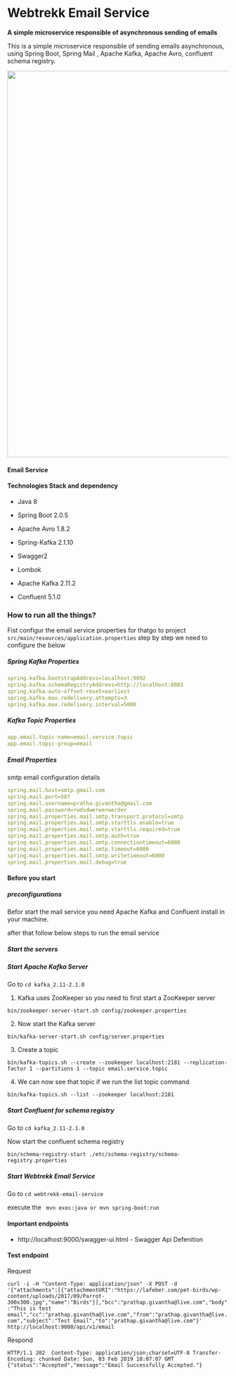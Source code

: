 # Webtrekk Email Service #

**A simple microservice responsible of asynchronous sending of emails**

This is a simple microservice responsible of sending emails asynchronous, using Spring Boot, Spring Mail , Apache Kafka, Apache Avro, confluent schema registry.

<img width="880" src="https://github.com/givanthak/webtrekk-email-service/blob/master/howitswork.jpg">

#### Email Service ###

#### Technologies Stack and dependency ###

- Java 8
- Spring Boot 2.0.5
- Apache Avro 1.8.2
- Spring-Kafka 2.1.10   
- Swagger2
- Lombok

- Apache Kafka 2.11.2
- Confluent 5.1.0

### How to run all the things? ##

Fist configur the email service properties for thatgo to project `src/main/resources/application.properties` step by step we need to configure the below 

##### Spring Kafka Properties 

```yml
spring.kafka.bootstrapAddress=localhost:9092
spring.kafka.schemaRegistryAddress=http://localhost:8081
spring.kafka.auto-offset-reset=earliest
spring.kafka.max.redelivery.attempts=3
spring.kafka.max.redelivery.interval=5000
```

##### Kafka Topic Properties

```yml
app.email.topic-name=email.service.topic
app.email.topic-group=email
```

##### Email Properties

smtp email configuration details

```yml
spring.mail.host=smtp.gmail.com
spring.mail.port=587
spring.mail.username=pratha.givantha@gmail.com
spring.mail.password=rwdsdwerwerwerder
spring.mail.properties.mail.smtp.transport.protocol=smtp
spring.mail.properties.mail.smtp.starttls.enable=true
spring.mail.properties.mail.smtp.starttls.required=true
spring.mail.properties.mail.smtp.auth=true
spring.mail.properties.mail.smtp.connectiontimeout=6000
spring.mail.properties.mail.smtp.timeout=6000
spring.mail.properties.mail.smtp.writetimeout=6000
spring.mail.properties.mail.debug=true
```

#### Before you start #

##### preconfigurations 

Befor start the mail service you need Apache Kafka and Confluent install in your machine.


after that follow below steps to run the email service 

##### Start the servers

##### Start Apache Kafka Server 

Go to 
`cd kafka_2.11-2.1.0`

1. Kafka uses ZooKeeper so you need to first start a ZooKeeper server 

`bin/zookeeper-server-start.sh config/zookeeper.properties`

2. Now start the Kafka server

`bin/kafka-server-start.sh config/server.properties`

3. Create a topic

`bin/kafka-topics.sh --create --zookeeper localhost:2181 --replication-factor 1 --partitions 1 --topic email.service.topic`

4. We can now see that topic if we run the list topic command

`bin/kafka-topics.sh --list --zookeeper localhost:2181`

##### Start Confluent for schema registry 

Go to 
`cd kafka_2.11-2.1.0`

 Now start the confluent schema registry

`bin/schema-registry-start ./etc/schema-registry/schema-registry.properties`

##### Start Webtrekk Email Service

Go to 
`cd webtrekk-email-service`

execute the 
` mvn exec:java or mvn spring-boot:run`

#### Important endpoints

- http://localhost:9000/swagger-ui.html - Swagger Api Defenition


#### Test endpoint 

Request

`curl -i -H "Content-Type: application/json" -X POST -d '{"attachments":[{"attachmentURI":"https://lafeber.com/pet-birds/wp-content/uploads/2017/09/Parrot-300x300.jpg","name":"Birds"}],"bcc":"prathap.givantha@live.com","body":"This is test email","cc":"prathap.givantha@live.com","from":"prathap.givantha@live.com","subject":"Test Email","to":"prathap.givantha@live.com"}' http://localhost:9000/api/v1/email`

Respond

`HTTP/1.1 202 
Content-Type: application/json;charset=UTF-8
Transfer-Encoding: chunked
Date: Sun, 03 Feb 2019 18:07:07 GMT
{"status":"Accepted","message":"Email Successfully Accepted."}`





